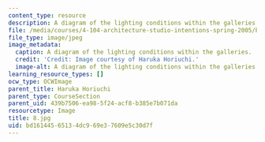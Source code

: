 ```yaml
---
content_type: resource
description: A diagram of the lighting conditions within the galleries.
file: /media/courses/4-104-architecture-studio-intentions-spring-2005/bd16144565134dc969e37609e5c30d7f_8.jpg
file_type: image/jpeg
image_metadata:
  caption: A diagram of the lighting conditions within the galleries.
  credit: 'Credit: Image courtesy of Haruka Horiuchi.'
  image-alt: A diagram of the lighting conditions within the galleries.
learning_resource_types: []
ocw_type: OCWImage
parent_title: Haruka Horiuchi
parent_type: CourseSection
parent_uid: 439b7506-ea98-5f24-acf8-b385e7b071da
resourcetype: Image
title: 8.jpg
uid: bd161445-6513-4dc9-69e3-7609e5c30d7f
---
```

